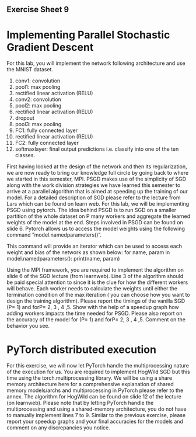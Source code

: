 
## Exercise Sheet 9

# Implementing Parallel Stochastic Gradient Descent 

For this lab, you will implement the network following architecture and use the MNIST dataset.

1. conv1: convolution
2. pool1: max pooling
3. rectified linear activation (RELU)
4. conv2: convolution
5. pool2: max pooling
6. rectified linear activation (RELU)
7. dropout
8. pool3: max pooling
9. FC1: fully connected layer
10. rectified linear activation (RELU)
11. FC2: fully connected layer
12. softmaxlayer: final output predictions i.e. classify into one of the ten classes.

First having looked at the design of the network and then its regularization, we are now ready to
bring our knowledge full circle by going back to where we started in this semester, MPI. PSGD makes
use of the simplicity of SGD along with the work division strategies we have learned this semester to
arrive at a parallel algorithm that is aimed at speeding up the training of our model. For a detailed
description of SGD please refer to the lecture from Lars which can be found on learn web. For this
lab, we will be implementing PSGD using pytorch. The idea behind PSGD is to run SGD on a smaller
partition of the whole dataset on P many workers and aggregate the learned weights of the model at the
end. Steps involved in PSGD can be found on slide 6. Pytorch allows us to access the model weights
using the following command ”model.namedparameters()”.

This command will provide an iterator which can be used to access each weight and bias of the network as shown below: for name, param in model.namedparameters():
print(name, param)

Using the MPI framework, you are required to implement the algorithm on slide 6 of the SGD lecture
(from learnweb). Line 3 of the algorithm should be paid special attention to since it is the clue for how
the different workers will behave. Each worker needs to calculate the weights until either the termination
condition of the max iteration ( you can choose how you want to design the training algorithm). Please
report the timings of the vanilla SGD (P= 1) and forP= 2, 3 , 4 ,5. Show with the help of a speedup
graph how adding workers impacts the time needed for PSGD. Please also report on the accuracy of the
model for (P= 1) and forP= 2, 3 , 4 ,5. Comment on the behavior you see.

# PyTorch distributed execution 

For this exercise, we will now let PyTorch handle the multiprocessing nature of the execution for us.
You are required to implement HogWild SGD but this time using the torch.multiprocessing library.
We will be using a share memory architecture here for a comprehensive explanation of shared memory
models/archs and multiprocessing in PyTorch please refer to the annex. The algorithm for HogWild
can be found on slide 12 of the lecture (on learnweb). Please note that by letting PyTorch handle the
multiprocessing and using a shared-memory architecture, you do not have to manually implement lines
7 to 9. Similar to the previous exercise, please report your speedup graphs and your final accuracies for
the models and comment on any discrepancies you notice.
